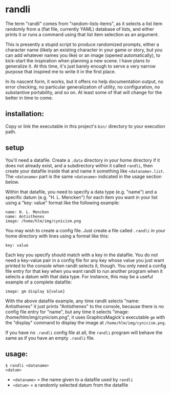 # randli

The term "randli" comes from "random-lists-items", as it selects a list item
randomly from a (flat file, currently YAML) database of lists, and either
prints it or runs a command using that list item selection as an argument.

This is presently a stupid script to produce randomized prompts, either a
character name (likely an existing character in your game or story, but you can
add whatever names you like) or an image (opened automatically), to kick-start
the inspiration when planning a new scene.  I have plans to generalize it.  At
this time, it's just barely enough to serve a very narrow purpose that inspired
me to write it in the first place.

In its nascent form, it works, but it offers no help documentation output, no
error checking, no particular generalization of utility, no configuration, no
substantive portability, and so on.  At least some of that will change for the
better in time to come.

## installation:

Copy or link the executable in this project's `bin/` directory to your
execution path.

## setup

You'll need a datafile.  Create a `.data` directory in your home directory if
it does not already exist, and a subdirectory within it called `randli`, then
create your datafile inside that and name it something like `<dataname>.list`.
The `<dataname>` part is the same `<dataname>` indicated in the usage section
below.

Within that datafile, you need to specify a data type (e.g. "name") and a
specific datum (e.g. "H. L. Mencken") for each item you want in your list using
a "key: value" format like the following example:

    name: H. L. Mencken
    name: Antisthenes
    image: /home/hlm/img/cynicism.png

You may wish to create a config file.  Just create a file called `.randli` in
your home directory with lines using a format like this:

    key: value

Each key you specify should match with a key in the datafile.  You do not need
a key-value pair in a config file for any key whose value you just want printed
to the console when randli selects it, though.  You only need a config file
entry for that key when you want randli to run another program when it selects
a datum with that data type.  For instance, this may be a useful example of a
complete datafile:

    image: gm display ${value}

With the above datafile example, any time randli selects "name: Antisthenes" it
just prints "Antisthenes" to the console, because there is no config file entry
for "name", but any time it selects "image: /home/hlm/img/cynicism.png", it
uses GraphicsMagick's executable `gm` with the "display" command to display the
image at `/home/hlm/img/cynicism.png`.

If you have no `.randli` config file at all, the `randli` program will behave
the same as if you have an empty `.randli` file.

## usage:

    $ randli <dataname>
    <datum>

* `<dataname>` = the name given to a datafile used by `randli`
* `<datum>` = a randomly selected datum from the datafile
